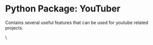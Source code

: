 # Python Package: YouTuber
Contains several useful features that can be used for youtube related projects.

\
